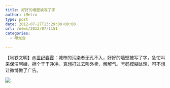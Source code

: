 ```yaml
---
title: 好好的墙壁被写了字
author: iMetro
type: post
date: 2012-07-27T13:29:00+00:00
url: /news/2012/07/1151
categories:
  - 曝光台

---
```

【地铁文明】[@世纪春霞][1]：城市的污染者无孔不入，好好的墙壁被写了字，急忙叫来保洁阿姨，擦个干干净净。真想打过去叫外卖，解解气。号码模糊处理，可不想让微博做了广告。

![][2]

 [1]: http://weibo.com/n/%E4%B8%96%E7%BA%AA%E6%98%A5%E9%9C%9E
 [2]: http://ww2.sinaimg.cn/bmiddle/a8e8b134jw1dvbq5gwk6vj.jpg